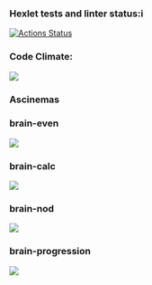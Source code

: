### Hexlet tests and linter status:i
[![Actions Status](https://github.com/sweetsk8er/frontend-project-44/workflows/hexlet-check/badge.svg)](https://github.com/sweetsk8er/frontend-project-44/actions)
### Code Climate:
<a href="https://codeclimate.com/github/sweetsk8er/frontend-project-44/maintainability"><img src="https://api.codeclimate.com/v1/badges/f6de637260f1911dd391/maintainability" /></a>
### Ascinemas
### brain-even
<a href="https://asciinema.org/a/0PCQghBp7nHoqcD7fC6aJIVyo" target="_blank"><img src="https://asciinema.org/a/0PCQghBp7nHoqcD7fC6aJIVyo.svg" /></a>
### brain-calc
<a href="https://asciinema.org/a/K3zfJGlsbLCcbIqiDl16Y2qH5" target="_blank"><img src="https://asciinema.org/a/K3zfJGlsbLCcbIqiDl16Y2qH5.svg" /></a>
### brain-nod
<a href="https://asciinema.org/a/PmxKeZHQDT3WpyN3JpEVE6yxX" target="_blank"><img src="https://asciinema.org/a/PmxKeZHQDT3WpyN3JpEVE6yxX.svg" /></a>
### brain-progression
<a href="https://asciinema.org/a/umftA9MyH0nIgpTuwxdbxl6SB" target="_blank"><img src="https://asciinema.org/a/umftA9MyH0nIgpTuwxdbxl6SB.svg" /></a>
